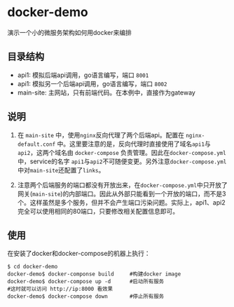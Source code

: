 # docker-demo
演示一个小的微服务架构如何用docker来编排

## 目录结构

* api1: 模拟后端api调用，go语言编写，端口 `8001`
* api1: 模拟另一个后端api调用，go语言编写，端口 `8002`
* main-site: 主网站，只有前端代码。在本例中，直接作为gateway

## 说明

1. 在 `main-site` 中，使用`nginx`反向代理了两个后端api。配置在 `nginx-default.conf` 中。这里要注意的是，反向代理时直接使用了域名`api1`与`api2`，这两个域名由 `docker-compose` 负责管理。因此在`docker-compose.yml`中，service的名字 `api1`与`api2`不可随便变更。另外注意`docker-compose.yml`中对`main-site`还配置了`links`。

2. 注意两个后端服务的端口都没有开放出来，在`docker-compose.yml`中只开放了网关(`main-site`)的内部端口。因此从外部只能看到一个开放的端口，而不是3个。这样虽然是多个服务，但并不会产生端口污染问题。实际上，api1、api2完全可以使用相同的80端口，只要修改相关配置信息即可。

## 使用

在安装了docker和docker-compose的机器上执行：

```
$ cd docker-demo
docker-demo$ docker-componse build     #构建docker image
docker-demo$ docker-compose up -d      #启动所有服务
#这时就可以访问 http://ip:8000 看效果
docker-demo$ docker-compose down       #停止所有服务
```
